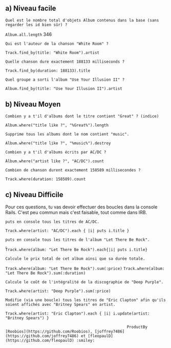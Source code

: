 ## a) Niveau facile

    Quel est le nombre total d'objets Album contenus dans la base (sans regarder les id bien sûr) ?
`Album.all.length`
346

    Qui est l'auteur de la chanson "White Room" ?
`Track.find_by(title: "White Room").artist`
    
    Quelle chanson dure exactement 188133 milliseconds ?
`Track.find_by(duration: 188133).title`

    Quel groupe a sorti l'album "Use Your Illusion II" ?
`Album.find_by(title: "Use Your Illusion II").artist`

## b) Niveau Moyen

    Combien y a t'il d'albums dont le titre contient "Great" ? (indice)
`Album.where("title like ?", "%Great%").length`

    Supprime tous les albums dont le nom contient "music".
`Album.where("title like ?", "%music%").destroy`

    Combien y a t'il d'albums écrits par AC/DC ?
`̀Album.where("artist like ?", "AC/DC").count`

    Combien de chanson durent exactement 158589 millisecondes ?
`Track.where(duration: 158589).count`

## c) Niveau Difficile

Pour ces questions, tu vas devoir effectuer des boucles dans la console Rails. C'est peu commun mais c'est faisable, tout comme dans IRB.

    puts en console tous les titres de AC/DC.
`Track.where(artist: "AC/DC").each { |i| puts i.title }`

    puts en console tous les titres de l'album "Let There Be Rock".
̀̀`Track.where(album: "Let There Be Rock").each{|i| puts i.title}`

    Calcule le prix total de cet album ainsi que sa durée totale.
`Track.where(album: "Let There Be Rock").sum(:price)`
`Track.where(album: "Let There Be Rock").sum(:duration)`
    
    Calcule le coût de l'intégralité de la discographie de "Deep Purple".
`Track.where(artist: "Deep Purple").sum(:price)`

    Modifie (via une boucle) tous les titres de "Eric Clapton" afin qu'ils soient affichés avec "Britney Spears" en artist.
`Track.where(artist: "Eric Clapton").each { |i| i.update(artist: "Britney Spears") }`

    
                                                         ProductBy [Roobios](https://github.com/Roobios), [joffrey7486](https://github.com/joffrey7486) et [fleopaulD](https://github.com/fleopaulD) :smiley:
